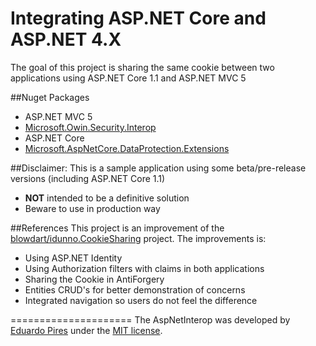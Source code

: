 Integrating ASP.NET Core and ASP.NET 4.X 
=====================
The goal of this project is sharing the same cookie between two applications using ASP.NET Core 1.1 and ASP.NET MVC 5

##Nuget Packages
- ASP.NET MVC 5
 - [Microsoft.Owin.Security.Interop](https://www.nuget.org/packages/Microsoft.Owin.Security.Interop/)
- ASP.NET Core
 - [Microsoft.AspNetCore.DataProtection.Extensions](https://www.nuget.org/packages/Microsoft.AspNetCore.DataProtection.Extensions)
 
##Disclaimer:
This is a sample application using some beta/pre-release versions (including ASP.NET Core 1.1)
- **NOT** intended to be a definitive solution
- Beware to use in production way

##References
This project is an improvement of the [blowdart/idunno.CookieSharing](https://github.com/blowdart/idunno.CookieSharing) project.
The improvements is:

- Using ASP.NET Identity
- Using Authorization filters with claims in both applications
- Sharing the Cookie in AntiForgery
- Entities CRUD's for better demonstration of concerns
- Integrated navigation so users do not feel the difference

=====================
The AspNetInterop was developed by [Eduardo Pires](http://eduardopires.net.br) under the [MIT license](LICENSE).
